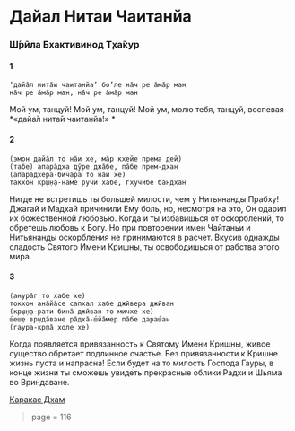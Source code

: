 # Дайал Нитаи Чаитанйа

### Ш́рӣла Бхактивинод Т̣ха̄кур

#### 1

    ‘дайа̄л нита̄и чаитанйа’ бо’ле на̄ч ре а̄ма̄р ман
    на̄ч ре а̄ма̄р ман, на̄ч ре а̄ма̄р ман

Мой ум, танцуй! Мой ум, танцуй! Мой ум, молю тебя, танцуй, воспевая *«дайа̄л нита̄и чаитанйа!» *

#### 2

    (эмон дайа̄л то на̄и хе, ма̄р кхейе према дей)
    (табе) апара̄дха дӯре джа̄бе, па̄бе прем-дхан
    (апара̄дхера-бича̄ра то на̄и хе)
    такхон кр̣ш̣н̣а-на̄ме ручи хабе, гхучибе бандхан

Нигде не встретишь ты большей милости, чем у Нитьянанды Прабху! Джагай и Мадхай причинили Ему боль, но, несмотря на это, Он одарил их божественной любовью. Когда и ты избавишься от оскорблений, то обретешь любовь к Богу. Но при повторении имен Чайтаньи и Нитьянанды оскорбления не принимаются в расчет. Вкусив однажды сладость Святого Имени Кришны, ты освободишься от рабства этого мира.

#### 3

    (анура̄г то хабе хе)
    токхон ана̄йа̄се сапхал хабе джӣвера джӣван
    (кр̣ш̣н̣а-рати бина̄ джӣван то мичхе хе)
    ш́еш̣е вр̣нда̄ване ра̄дха̄-ш́йа̄мер па̄бе дараш́ан
    (гаура-кр̣па̄ холе хе)

Когда появляется привязанность к Святому Имени Кришны, живое существо обретает подлинное счастье. Без привязанности к Кришне жизнь пуста и напрасна! Если будет на то милость Господа Гауры, в конце жизни ты сможешь увидеть прекрасные облики Радхи и Шьяма во Вриндаване.


[Каракас Дхам](https://soundcloud.com/bharatimaharaj/shchsm-karakas-doi-al-nitai)


> page = 116